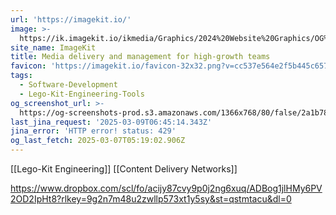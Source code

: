 ```yaml
---
url: 'https://imagekit.io/'
image: >-
  https://ik.imagekit.io/ikmedia/Graphics/2024%20Website%20Graphics/OG%20Images/OG%20Homepage%20blank.jpg?updatedAt=1714687781461&tr=w-1200:l-text,i-Manage,%20collaborate,%20and%20deliver%20perfect%20media%20assets%20at%20scale,co-FFFFFF,fs-40,lx-95,ly-250,w-450,tg-b,ia-left,ff-fonts@@Poppins-Regular.ttf,l-end,f-png,e-sharpen
site_name: ImageKit
title: Media delivery and management for high-growth teams
favicon: 'https://imagekit.io/favicon-32x32.png?v=cc537e564e2f5b445c657c3fbeee1576'
tags:
  - Software-Development
  - Lego-Kit-Engineering-Tools
og_screenshot_url: >-
  https://og-screenshots-prod.s3.amazonaws.com/1366x768/80/false/2a1b78da3cc31fa70c18d771abdab25febb9f2bfc13dc67ee4ff63a614667055.jpeg
last_jina_request: '2025-03-09T06:45:14.343Z'
jina_error: 'HTTP error! status: 429'
og_last_fetch: 2025-03-07T05:19:02.906Z
---
```

[[Lego-Kit Engineering]]
[[Content Delivery Networks]]


https://www.dropbox.com/scl/fo/acijy87cvy9p0j2ng6xuq/ADBog1jlHMy6PV2OD2IpHt8?rlkey=9g2n7m48u2zwllp573xt1y5sy&st=qstmtacu&dl=0

